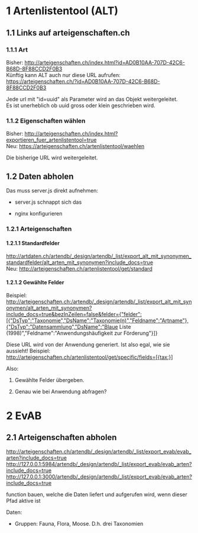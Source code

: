 # 1 Artenlistentool (ALT)

## 1.1 Links auf arteigenschaften.ch

### 1.1.1 Art

Bisher: http://arteigenschaften.ch/index.html?id=AD0B10AA-707D-42C6-B68D-8F88CCD2F0B3<br/>
Künftig kann ALT auch nur diese URL aufrufen: https://arteigenschaften.ch/?id=AD0B10AA-707D-42C6-B68D-8F88CCD2F0B3

Jede url mit "id=uuid" als Parameter wird an das Objekt weitergeleitet.<br/>
Es ist unerheblich ob uuid gross oder klein geschrieben wird.

### 1.1.2 Eigenschaften wählen

Bisher: http://arteigenschaften.ch/index.html?exportieren_fuer_artenlistentool=true<br/>
Neu: https://arteigenschaften.ch/artenlistentool/waehlen

Die bisherige URL wird weitergeleitet.

## 1.2 Daten abholen

Das muss server.js direkt aufnehmen:

- server.js schnappt sich das

- nginx konfigurieren

### 1.2.1 Arteigenschaften

#### 1.2.1.1 Standardfelder

http://artdaten.ch/artendb/_design/artendb/_list/export_alt_mit_synonymen_standardfelder/alt_arten_mit_synonymen?include_docs=true<br/>
Neu: http://arteigenschaften.ch/artenlistentool/get/standard

#### 1.2.1.2 Gewählte Felder

Beispiel:<br/>
http://arteigenschaften.ch:/artendb/_design/artendb/_list/export_alt_mit_synonymen/alt_arten_mit_synonymen?include_docs=true&bezInZeilen=false&felder={"felder":[{"DsTyp":"Taxonomie","DsName":"Taxonomie(n)","Feldname":"Artname"},{"DsTyp":"Datensammlung","DsName":"Blaue Liste (1998)","Feldname":"Anwendungshäufigkeit zur Förderung"}]}

Diese URL wird von der Anwendung generiert. Ist also egal, wie sie aussieht! Beispiel:
http://arteigenschaften.ch/artenlistentool/get/specific/fields=[{tax:}]

Also:

1. Gewählte Felder übergeben.

2. Genau wie bei Anwendung abfragen?

# 2 EvAB
## 2.1 Arteigenschaften abholen

http://arteigenschaften.ch/artendb/_design/artendb/_list/export_evab/evab_arten?include_docs=true
http://127.0.0.1:5984/artendb/_design/artendb/_list/export_evab/evab_arten?include_docs=true
http://127.0.0.1:3000/artendb/_design/artendb/_list/export_evab/evab_arten?include_docs=true

function bauen, welche die Daten liefert
und aufgerufen wird, wenn dieser Pfad aktive ist

Daten:

- Gruppen: Fauna, Flora, Moose. D.h. drei Taxonomien

